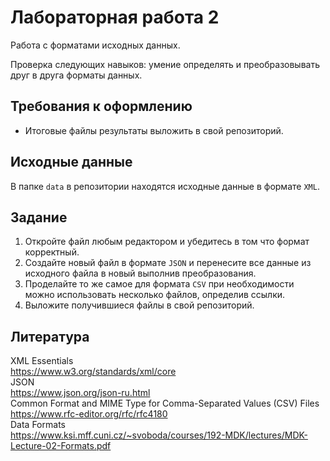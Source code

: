 # Лабораторная работа 2
Работа с форматами исходных данных.

Проверка следующих навыков: умение определять и преобразовывать друг в друга форматы данных.
## Требования к оформлению
* Итоговые файлы результаты выложить в свой репозиторий.

## Исходные данные
В папке ``data`` в репозитории находятся исходные данные в формате ``XML``.

## Задание
1. Откройте файл любым редактором и убедитесь в том что формат корректный.  
2. Создайте новый файл в формате ``JSON`` и перенесите все данные из исходного файла в новый выполнив преобразования.  
3. Проделайте то же самое для формата ``CSV`` при необходимости можно использовать несколько файлов, определив ссылки.  
4. Выложите получившиеся файлы в свой репозиторий.  

## Литература
XML Essentials  
https://www.w3.org/standards/xml/core  
JSON  
https://www.json.org/json-ru.html  
Common Format and MIME Type for Comma-Separated Values (CSV) Files    
https://www.rfc-editor.org/rfc/rfc4180   
Data Formats  
https://www.ksi.mff.cuni.cz/~svoboda/courses/192-MDK/lectures/MDK-Lecture-02-Formats.pdf
